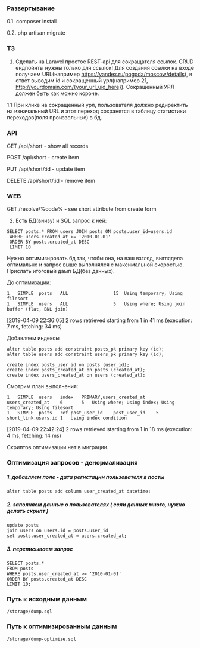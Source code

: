 ### Развертывание
0.1. composer install

0.2. php artisan migrate

### ТЗ
1. Сделать на Laravel простое REST-api для сокращателя ссылок. CRUD ендпойнты нужны только для ссылок! Для создания ссылки на входе получаем URL(например https://yandex.ru/pogoda/moscow/details), в ответ выводим id и сокращенный урл(например 
21, http://yourdomain.com/{your_url_uid_here}). Сокращенный УРЛ должен быть как можно короче. 

1.1 При клике на сокращенный урл, пользователя должно редиректить на изначальный URL и этот переход сохранятся в таблицу статистики переходов(поля произвольные) в бд.

### API

GET    /api/short   - show all records

POST   /api/short   - create item

PUT    /api/short/:id - update item

DELETE /api/short/:id - remove item

### WEB

GET /resolve/%code% - see short attribute from create form


2. Есть БД(внизу) и SQL запрос к ней:
````
SELECT posts.* FROM users JOIN posts ON posts.user_id=users.id
 WHERE users.created_at >= '2010-01-01'
 ORDER BY posts.created_at DESC
 LIMIT 10
````
Нужно оптимизировать бд так, чтобы она, на ваш взгляд, выглядела оптимально и запрос выше выполнялся с максимальной скоростью. Прислать итоговый дамп БД(без данных).

До оптимизации:
````
1	SIMPLE	posts	ALL					15	Using temporary; Using filesort
1	SIMPLE	users	ALL					5	Using where; Using join buffer (flat, BNL join)
````
[2019-04-09 22:36:05] 2 rows retrieved starting from 1 in 41 ms (execution: 7 ms, fetching: 34 ms)

Добавляем индексы

````
alter table posts add constraint posts_pk primary key (id);
alter table users add constraint users_pk primary key (id);

create index posts_user_id on posts (user_id);
create index posts_created_at on posts (created_at);
create index users_created_at on users (created_at);
````
Смотрим план выполнения:
````
1	SIMPLE	users	index	PRIMARY,users_created_at	users_created_at	6		5	Using where; Using index; Using temporary; Using filesort
1	SIMPLE	posts	ref	post_user_id	post_user_id	5	short_link.users.id	1	Using index condition
````
[2019-04-09 22:42:24] 2 rows retrieved starting from 1 in 18 ms (execution: 4 ms, fetching: 14 ms)

Скриптов оптимизации нет в миграции.

### Оптимизация запросов - денормализация

##### 1. добавляем поле - дата регистации пользователя в посты
```` 
alter table posts add column user_created_at datetime;
````

##### 2. заполняем данные о пользователях ( если данных много, нужно делать скрипт )
````
update posts
join users on users.id = posts.user_id
set posts.user_created_at = users.created_at;
````

##### 3. переписываем запрос
````
SELECT posts.*
FROM posts
WHERE posts.user_created_at >= '2010-01-01'
ORDER BY posts.created_at DESC
LIMIT 10;
````

### Путь к исходным данным
````
/storage/dump.sql
````

### Путь к оптимизированным данным
````
/storage/dump-optimize.sql
````

